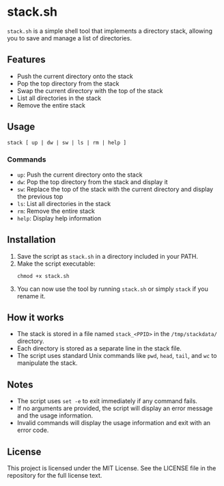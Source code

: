 # stack.sh

`stack.sh` is a simple shell tool that implements a directory stack, allowing you to save and manage a list of directories.

## Features

- Push the current directory onto the stack
- Pop the top directory from the stack
- Swap the current directory with the top of the stack
- List all directories in the stack
- Remove the entire stack

## Usage

```
stack [ up | dw | sw | ls | rm | help ]
```

### Commands

- `up`: Push the current directory onto the stack
- `dw`: Pop the top directory from the stack and display it
- `sw`: Replace the top of the stack with the current directory and display the previous top
- `ls`: List all directories in the stack
- `rm`: Remove the entire stack
- `help`: Display help information

## Installation

1. Save the script as `stack.sh` in a directory included in your PATH.
2. Make the script executable:
   ```
   chmod +x stack.sh
   ```
3. You can now use the tool by running `stack.sh` or simply `stack` if you rename it.

## How it works

- The stack is stored in a file named `stack_<PPID>` in the `/tmp/stackdata/` directory.
- Each directory is stored as a separate line in the stack file.
- The script uses standard Unix commands like `pwd`, `head`, `tail`, and `wc` to manipulate the stack.

## Notes

- The script uses `set -e` to exit immediately if any command fails.
- If no arguments are provided, the script will display an error message and the usage information.
- Invalid commands will display the usage information and exit with an error code.

## License

This project is licensed under the MIT License. See the LICENSE file in the repository for the full license text.
